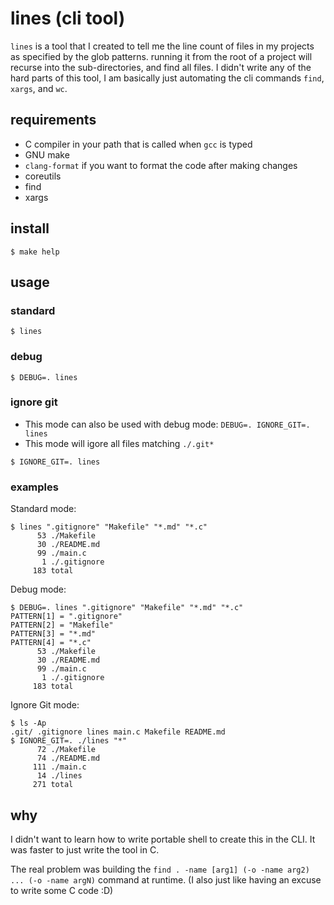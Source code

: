 # lines (cli tool)

`lines` is a tool that I created to tell me the line count of files in my
projects as specified by the glob patterns. running it from the root of a
project will recurse into the sub-directories, and find all files. I didn't
write any of the hard parts of this tool, I am basically just automating the cli
commands `find`, `xargs`, and `wc`.

## requirements

- C compiler in your path that is called when `gcc` is typed
- GNU make
- `clang-format` if you want to format the code after making changes
- coreutils
- find
- xargs

## install

`$ make help`

## usage

### standard

`$ lines`

### debug

`$ DEBUG=. lines`

### ignore git

- This mode can also be used with debug mode: `DEBUG=. IGNORE_GIT=. lines`
- This mode will igore all files matching `./.git*`

`$ IGNORE_GIT=. lines`

### examples

Standard mode:
```
$ lines ".gitignore" "Makefile" "*.md" "*.c"
      53 ./Makefile
      30 ./README.md
      99 ./main.c
       1 ./.gitignore
     183 total
```
Debug mode:
```
$ DEBUG=. lines ".gitignore" "Makefile" "*.md" "*.c"
PATTERN[1] = ".gitignore"
PATTERN[2] = "Makefile"
PATTERN[3] = "*.md"
PATTERN[4] = "*.c"
      53 ./Makefile
      30 ./README.md
      99 ./main.c
       1 ./.gitignore
     183 total
```
Ignore Git mode:
```
$ ls -Ap
.git/ .gitignore lines main.c Makefile README.md
$ IGNORE_GIT=. ./lines "*"
      72 ./Makefile
      74 ./README.md
     111 ./main.c
      14 ./lines
     271 total
```

## why

I didn't want to learn how to write portable shell to create this in the CLI.
It was faster to just write the tool in C.

The real problem was building the
`find . -name [arg1] (-o -name arg2) ... (-o -name argN)` command at runtime.
(I also just like having an excuse to write some C code :D)
